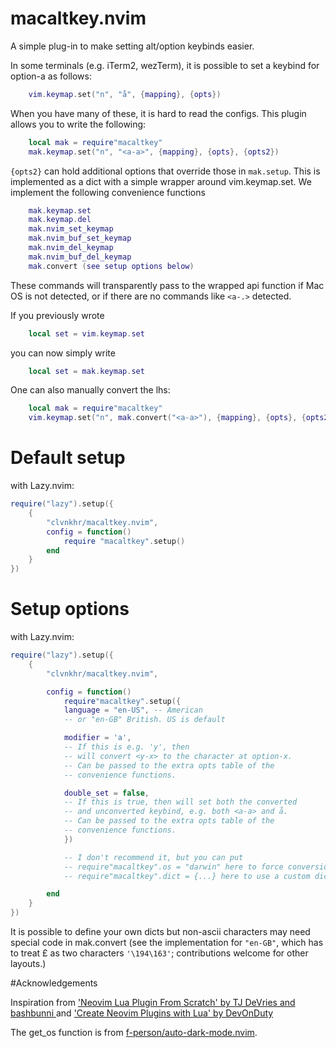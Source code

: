 # macaltkey.nvim

A simple plug-in to make setting alt/option keybinds easier. 

In some terminals (e.g. iTerm2, wezTerm), it is possible to set a keybind for
option-a as follows:

```lua
    vim.keymap.set("n", "å", {mapping}, {opts})
```

When you have many of these, it is hard to read the configs. This plugin
allows you to write the following:

```lua
    local mak = require"macaltkey"
    mak.keymap.set("n", "<a-a>", {mapping}, {opts}, {opts2})
```

`{opts2}` can hold additional options that override those in `mak.setup`.
This is implemented as a dict with a simple wrapper around vim.keymap.set. 
We implement the following convenience functions

```lua
    mak.keymap.set
    mak.keymap.del
    mak.nvim_set_keymap
    mak.nvim_buf_set_keymap
    mak.nvim_del_keymap
    mak.nvim_buf_del_keymap
    mak.convert (see setup options below)
```

These commands will transparently pass to the wrapped api function if Mac OS
is not detected, or if there are no commands like `<a-.>` detected. 

If you previously wrote 

```lua
	local set = vim.keymap.set 
```

you can now simply write

```lua
	local set = mak.keymap.set
```

One can also manually convert the lhs:

```lua
    local mak = require"macaltkey"
    vim.keymap.set("n", mak.convert("<a-a>"), {mapping}, {opts}, {opts2})
```

# Default setup
with Lazy.nvim:

```lua
require("lazy").setup({
    {
        "clvnkhr/macaltkey.nvim",
        config = function()
            require "macaltkey".setup()
        end
    }
})
```

# Setup options
with Lazy.nvim:

```lua
require("lazy").setup({
    {
        "clvnkhr/macaltkey.nvim",

        config = function()
            require"macaltkey".setup({
            language = "en-US", -- American
            -- or "en-GB" British. US is default

            modifier = 'a',
            -- If this is e.g. 'y', then 
            -- will convert <y-x> to the character at option-x.
            -- Can be passed to the extra opts table of the 
            -- convenience functions.

            double_set = false,
            -- If this is true, then will set both the converted
            -- and unconverted keybind, e.g. both <a-a> and å.
            -- Can be passed to the extra opts table of the 
            -- convenience functions.
            })

            -- I don't recommend it, but you can put
            -- require"macaltkey".os = "darwin" here to force conversions.
            -- require"macaltkey".dict = {...} here to use a custom dict.

        end
    }
})
```

It is possible to define your own dicts but non-ascii characters may need special
code in mak.convert (see the implementation for `"en-GB"`, which has to treat £ as
two characters `'\194\163'`; contributions welcome for other layouts.) 

#Acknowledgements

Inspiration from 
	['Neovim Lua Plugin From Scratch' by TJ DeVries and bashbunni ](https://www.youtube.com/watch?v=n4Lp4cV8YR0)
	and ['Create Neovim Plugins with Lua' by DevOnDuty](https://www.youtube.com/watch?v=wkxtHV1hzEY)

The get_os function is from [f-person/auto-dark-mode.nvim](https://github.com/f-person/auto-dark-mode.nvim).

